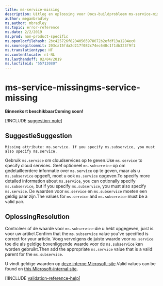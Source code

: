 ```yaml
---
title: ms-service-missing
description: Uitleg en oplossing voor Docs-buildprobleem ms-service-missing
author: meganbradley
ms.author: mbradley
ms.topic: error-reference
ms.date: 2/2/2019
ms.prod: non-product-specific
ms.openlocfilehash: 2bc425726f82840565978072b2efdf13a1284ec0
ms.sourcegitcommit: 203ca15fda2d217f082c74ec648c1f1db323f9f1
ms.translationtype: HT
ms.contentlocale: nl-NL
ms.lasthandoff: 02/04/2019
ms.locfileid: "55713080"
---
```

# <a name="ms-service-missing"></a><span data-ttu-id="79201-103">ms-service-missing</span><span class="sxs-lookup"><span data-stu-id="79201-103">ms-service-missing</span></span>

<span data-ttu-id="79201-104">**Binnenkort beschikbaar**</span><span class="sxs-lookup"><span data-stu-id="79201-104">**Coming soon!**</span></span>

[!INCLUDE [suggestion-note](includes/suggestion-note.md)]

## <a name="suggestion"></a><span data-ttu-id="79201-105">Suggestie</span><span class="sxs-lookup"><span data-stu-id="79201-105">Suggestion</span></span>

`Missing attribute: ms.service. If you specify ms.subservice, you must also specify ms.service.`

<span data-ttu-id="79201-106">Gebruik `ms.service` om cloudservices op te geven.</span><span class="sxs-lookup"><span data-stu-id="79201-106">Use `ms.service` to specify cloud services.</span></span> <span data-ttu-id="79201-107">Geef optioneel `ms.subservice` op om gedetailleerdere informatie over `ms.service` op te geven, maar als u `ms.subservice` opgeeft, moet u ook `ms.service` opgeven.</span><span class="sxs-lookup"><span data-stu-id="79201-107">To specify more detailed information about `ms.service`, you can optionally specify `ms.subservice`, but if you specify `ms.subservice`, you must also specify `ms.service`.</span></span> <span data-ttu-id="79201-108">De waarden voor `ms.service` en `ms.subservice` moeten een geldig paar zijn.</span><span class="sxs-lookup"><span data-stu-id="79201-108">The values for `ms.service` and `ms.subservice` must be a valid pair.</span></span>

## <a name="resolution"></a><span data-ttu-id="79201-109">Oplossing</span><span class="sxs-lookup"><span data-stu-id="79201-109">Resolution</span></span>

<span data-ttu-id="79201-110">Controleer of de waarde voor `ms.subservice` die u hebt opgegeven, juist is voor uw artikel.</span><span class="sxs-lookup"><span data-stu-id="79201-110">Confirm that the `ms.subservice` value you've specified is correct for your article.</span></span> <span data-ttu-id="79201-111">Voeg vervolgens de juiste waarde voor `ms.service` toe die als geldige bovenliggende waarde voor de `ms.subservice` kan worden gebruikt.</span><span class="sxs-lookup"><span data-stu-id="79201-111">Then add the appropriate `ms.service` value that is a valid parent for the `ms.subservice`.</span></span>

<span data-ttu-id="79201-112">U vindt geldige waarden op [deze interne Microsoft-site](https://docsmetadatatool.azurewebsites.net/whitelists).</span><span class="sxs-lookup"><span data-stu-id="79201-112">Valid values can be found on [this Microsoft-internal site](https://docsmetadatatool.azurewebsites.net/whitelists).</span></span>

<!--make sure to add this file to your includes folder and verify the path-->
[!INCLUDE [validation-reference-help](includes/validation-reference-help.md)]
